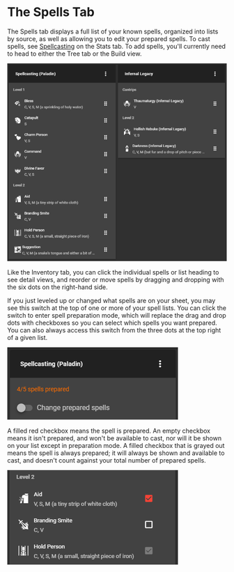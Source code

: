 # The Spells Tab

The Spells tab displays a full list of your known spells, organized into lists by source, as well as allowing you to edit your prepared spells. To cast spells, see [Spellcasting](the-stats-tab.md#spellcasting) on the Stats tab. To add spells, you'll currently need to head to either the Tree tab or the Build view.

![An example spells tab for a Tiefling Paladin.](../.gitbook/assets/image%20%287%29.png)

Like the Inventory tab, you can click the individual spells or list heading to see detail views, and reorder or move spells by dragging and dropping with the six dots on the right-hand side.

If you just leveled up or changed what spells are on your sheet, you may see this switch at the top of one or more of your spell lists. You can click the switch to enter spell preparation mode, which will replace the drag and drop dots with checkboxes so you can select which spells you want prepared. You can also always access this switch from the three dots at the top right of a given list.

![The &quot;Change prepared spells&quot; switch.](../.gitbook/assets/image%20%288%29.png)

A filled red checkbox means the spell is prepared. An empty checkbox means it isn't prepared, and won't be available to cast, nor will it be shown on your list except in preparation mode. A filled checkbox that is grayed out means the spell is always prepared; it will always be shown and available to cast, and doesn't count against your total number of prepared spells.

![Three spells in preparation mode; one prepared, one unprepared, and one always prepared.](../.gitbook/assets/image%20%2817%29.png)

